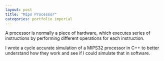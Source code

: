 ```yaml
---
layout: post
title: "Mips Processor"
categories: portfolio imperial
---
```

A processor is normally a piece of hardware, which executes series of
instructions by performing different operations for each instruction.

I wrote a cycle accurate simulation of a MIPS32 processor in C++ to better
understand how they work and see if I could simulate that in software.
